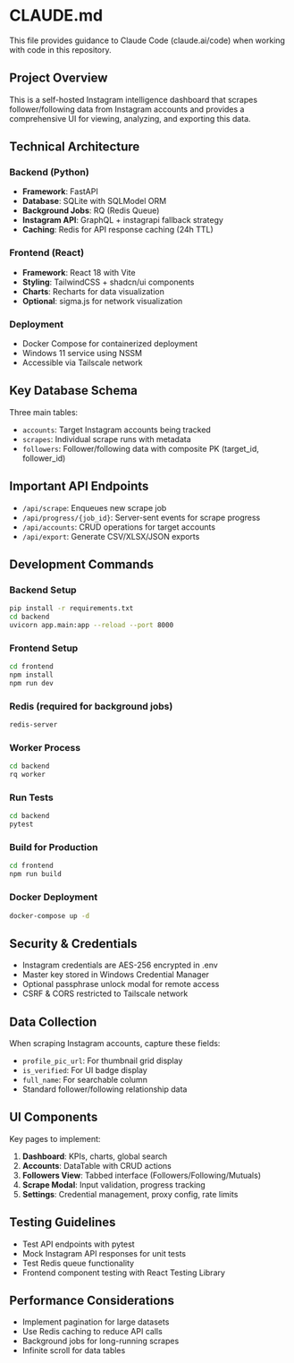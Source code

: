 # CLAUDE.md

This file provides guidance to Claude Code (claude.ai/code) when working with code in this repository.

## Project Overview

This is a self-hosted Instagram intelligence dashboard that scrapes follower/following data from Instagram accounts and provides a comprehensive UI for viewing, analyzing, and exporting this data.

## Technical Architecture

### Backend (Python)
- **Framework**: FastAPI
- **Database**: SQLite with SQLModel ORM
- **Background Jobs**: RQ (Redis Queue) 
- **Instagram API**: GraphQL + instagrapi fallback strategy
- **Caching**: Redis for API response caching (24h TTL)

### Frontend (React)
- **Framework**: React 18 with Vite
- **Styling**: TailwindCSS + shadcn/ui components
- **Charts**: Recharts for data visualization
- **Optional**: sigma.js for network visualization

### Deployment
- Docker Compose for containerized deployment
- Windows 11 service using NSSM
- Accessible via Tailscale network

## Key Database Schema

Three main tables:
- `accounts`: Target Instagram accounts being tracked
- `scrapes`: Individual scrape runs with metadata
- `followers`: Follower/following data with composite PK (target_id, follower_id)

## Important API Endpoints

- `/api/scrape`: Enqueues new scrape job
- `/api/progress/{job_id}`: Server-sent events for scrape progress
- `/api/accounts`: CRUD operations for target accounts
- `/api/export`: Generate CSV/XLSX/JSON exports

## Development Commands

### Backend Setup
```bash
pip install -r requirements.txt
cd backend
uvicorn app.main:app --reload --port 8000
```

### Frontend Setup
```bash
cd frontend
npm install
npm run dev
```

### Redis (required for background jobs)
```bash
redis-server
```

### Worker Process
```bash
cd backend
rq worker
```

### Run Tests
```bash
cd backend
pytest
```

### Build for Production
```bash
cd frontend
npm run build
```

### Docker Deployment
```bash
docker-compose up -d
```

## Security & Credentials

- Instagram credentials are AES-256 encrypted in .env
- Master key stored in Windows Credential Manager
- Optional passphrase unlock modal for remote access
- CSRF & CORS restricted to Tailscale network

## Data Collection

When scraping Instagram accounts, capture these fields:
- `profile_pic_url`: For thumbnail grid display
- `is_verified`: For UI badge display
- `full_name`: For searchable column
- Standard follower/following relationship data

## UI Components

Key pages to implement:
1. **Dashboard**: KPIs, charts, global search
2. **Accounts**: DataTable with CRUD actions
3. **Followers View**: Tabbed interface (Followers/Following/Mutuals)
4. **Scrape Modal**: Input validation, progress tracking
5. **Settings**: Credential management, proxy config, rate limits

## Testing Guidelines

- Test API endpoints with pytest
- Mock Instagram API responses for unit tests
- Test Redis queue functionality
- Frontend component testing with React Testing Library

## Performance Considerations

- Implement pagination for large datasets
- Use Redis caching to reduce API calls
- Background jobs for long-running scrapes
- Infinite scroll for data tables